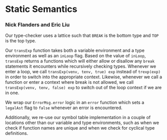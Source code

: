 # Static Semantics

### Nick Flanders and Eric Liu

Our type-checker uses a lattice such that `BREAK` is the bottom type and `TOP`
is the top type.

Our `transExp` function takes both a variable environment and a type
environment as well as an `inLoop` flag. Based on the value of `inLoop`,
`transExp` returns a functions which will either allow or disallow any
`break` statements it encounters while recursively checking types.
Whenever we enter a loop, we call `transExp(venv, tenv, true) exp` instead of
`trexp(exp)` in order to switch into the appropriate context. Likewise,
whenever we call a function or enter a context where break is not allowed,
we call `transExp(venv, tenv, false) exp` to switch out of the loop context
if we are in one.

We wrap our `ErrorMsg.error` logic in an `error` function which sets a
`legalAst` flag to `false` whenever an error is encountered.

Additionally, we re-use our symbol table implementation in a couple of
locations other than our variable and type environments, such as when we check
if function names are unique and when we check for cyclical type definitions.